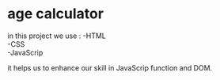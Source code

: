 # age calculator

in this project we use :
-HTML <br>
-CSS <br>
-JavaScrip <br>

it helps us to enhance our skill in JavaScrip function and DOM.
